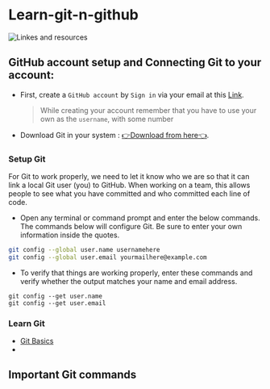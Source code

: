 # Learn-git-n-github
![Linkes and resources](https://github.com/ClubToCode/Learn-git-n-github/assets/97173586/84811a49-7418-4087-9360-c07a36975e7e)

## GitHub account setup and Connecting Git to your account: 
- First, create a `GitHub account` by `Sign in` via your email at this [Link](https://github.com/).
    > While creating your account remember that you have to use your own as the `username`, with some number
- Download Git in your system : [👉Download from here👈](https://git-scm.com/downloads).
  
### Setup Git
For Git to work properly, we need to let it know who we are so that it can link a local Git user (you) to GitHub. When working on a team, this allows people to see what you have committed and who committed each line of code.

- Open any terminal or command prompt and enter the below commands. The commands below will configure Git. Be sure to enter your own information inside the quotes.

```sh
git config --global user.name usernamehere
git config --global user.email yourmailhere@example.com
```

- To verify that things are working properly, enter these commands and verify whether the output matches your name and email address.

```  
git config --get user.name
git config --get user.email
```

### Learn Git
- [Git Basics](https://www.theodinproject.com/lessons/foundations-git-basics)
- 

## Important Git commands
